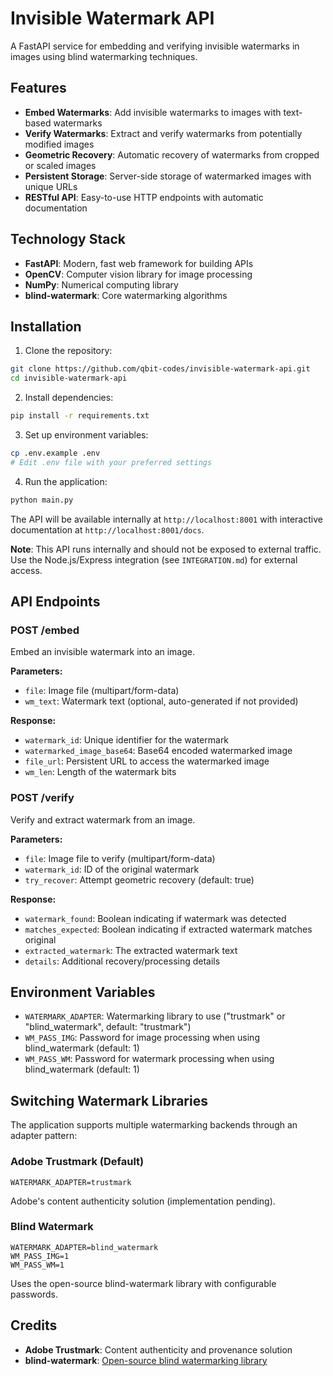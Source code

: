 # Invisible Watermark API

A FastAPI service for embedding and verifying invisible watermarks in images using blind watermarking techniques.

## Features

- **Embed Watermarks**: Add invisible watermarks to images with text-based watermarks
- **Verify Watermarks**: Extract and verify watermarks from potentially modified images
- **Geometric Recovery**: Automatic recovery of watermarks from cropped or scaled images
- **Persistent Storage**: Server-side storage of watermarked images with unique URLs
- **RESTful API**: Easy-to-use HTTP endpoints with automatic documentation

## Technology Stack

- **FastAPI**: Modern, fast web framework for building APIs
- **OpenCV**: Computer vision library for image processing
- **NumPy**: Numerical computing library
- **blind-watermark**: Core watermarking algorithms

## Installation

1. Clone the repository:
```bash
git clone https://github.com/qbit-codes/invisible-watermark-api.git
cd invisible-watermark-api
```

2. Install dependencies:
```bash
pip install -r requirements.txt
```

3. Set up environment variables:
```bash
cp .env.example .env
# Edit .env file with your preferred settings
```

4. Run the application:
```bash
python main.py
```

The API will be available internally at `http://localhost:8001` with interactive documentation at `http://localhost:8001/docs`.

**Note**: This API runs internally and should not be exposed to external traffic. Use the Node.js/Express integration (see `INTEGRATION.md`) for external access.

## API Endpoints

### POST /embed
Embed an invisible watermark into an image.

**Parameters:**
- `file`: Image file (multipart/form-data)
- `wm_text`: Watermark text (optional, auto-generated if not provided)

**Response:**
- `watermark_id`: Unique identifier for the watermark
- `watermarked_image_base64`: Base64 encoded watermarked image
- `file_url`: Persistent URL to access the watermarked image
- `wm_len`: Length of the watermark bits

### POST /verify
Verify and extract watermark from an image.

**Parameters:**
- `file`: Image file to verify (multipart/form-data)
- `watermark_id`: ID of the original watermark
- `try_recover`: Attempt geometric recovery (default: true)

**Response:**
- `watermark_found`: Boolean indicating if watermark was detected
- `matches_expected`: Boolean indicating if extracted watermark matches original
- `extracted_watermark`: The extracted watermark text
- `details`: Additional recovery/processing details

## Environment Variables

- `WATERMARK_ADAPTER`: Watermarking library to use ("trustmark" or "blind_watermark", default: "trustmark")
- `WM_PASS_IMG`: Password for image processing when using blind_watermark (default: 1)
- `WM_PASS_WM`: Password for watermark processing when using blind_watermark (default: 1)

## Switching Watermark Libraries

The application supports multiple watermarking backends through an adapter pattern:

### Adobe Trustmark (Default)
```env
WATERMARK_ADAPTER=trustmark
```
Adobe's content authenticity solution (implementation pending).

### Blind Watermark
```env
WATERMARK_ADAPTER=blind_watermark
WM_PASS_IMG=1
WM_PASS_WM=1
```
Uses the open-source blind-watermark library with configurable passwords.

## Credits

- **Adobe Trustmark**: Content authenticity and provenance solution
- **blind-watermark**: [Open-source blind watermarking library](https://github.com/guofei9987/blind_watermark)
